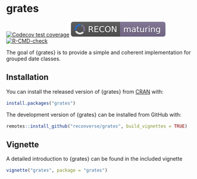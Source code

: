 
<!-- README.md is generated from README.Rmd. Please edit that file -->

# grates

<!-- badges: start -->

[![Codecov test
coverage](https://codecov.io/gh/reconverse/grates/branch/main/graph/badge.svg)](https://app.codecov.io/gh/reconverse/grates?branch=main)
[![](https://raw.githubusercontent.com/reconverse/reconverse.github.io/master/images/badge-maturing.svg)](https://www.reconverse.org/lifecycle.html#maturing)
[![R-CMD-check](https://github.com/reconverse/grates/actions/workflows/R-CMD-check.yaml/badge.svg)](https://github.com/reconverse/grates/actions/workflows/R-CMD-check.yaml)
<!-- badges: end -->

The goal of {grates} is to provide a simple and coherent implementation
for grouped date classes.

## Installation

You can install the released version of {grates} from
[CRAN](https://cran.r-project.org/) with:

``` r
install.packages("grates")
```

<div class="pkgdown-devel">

The development version of {grates} can be installed from GitHub with:

``` r
remotes::install_github("reconverse/grates", build_vignettes = TRUE)
```

</div>

## Vignette

A detailed introduction to {grates} can be found in the included
vignette

``` r
vignette("grates", package = "grates")
```
